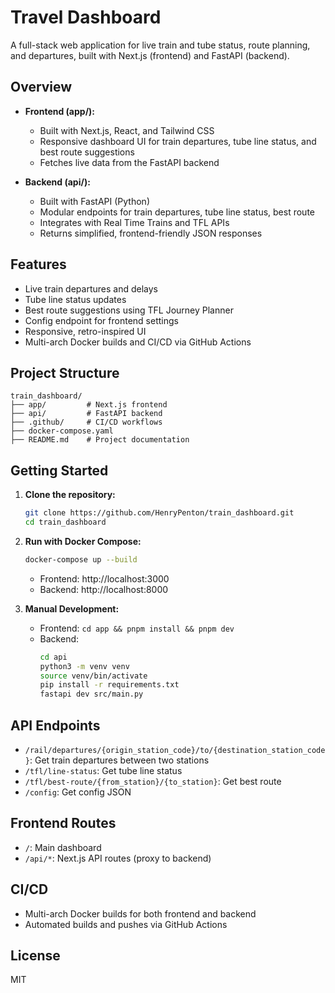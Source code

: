 # Travel Dashboard

A full-stack web application for live train and tube status, route planning, and departures, built with Next.js (frontend) and FastAPI (backend).

## Overview

- **Frontend (app/):**

  - Built with Next.js, React, and Tailwind CSS
  - Responsive dashboard UI for train departures, tube line status, and best route suggestions
  - Fetches live data from the FastAPI backend

- **Backend (api/):**

  - Built with FastAPI (Python)
  - Modular endpoints for train departures, tube line status, best route
  - Integrates with Real Time Trains and TFL APIs
  - Returns simplified, frontend-friendly JSON responses

## Features

- Live train departures and delays
- Tube line status updates
- Best route suggestions using TFL Journey Planner
- Config endpoint for frontend settings
- Responsive, retro-inspired UI
- Multi-arch Docker builds and CI/CD via GitHub Actions

## Project Structure

```
train_dashboard/
├── app/         # Next.js frontend
├── api/         # FastAPI backend
├── .github/     # CI/CD workflows
├── docker-compose.yaml
├── README.md    # Project documentation
```

## Getting Started

1. **Clone the repository:**

   ```sh
   git clone https://github.com/HenryPenton/train_dashboard.git
   cd train_dashboard
   ```

2. **Run with Docker Compose:**

   ```sh
   docker-compose up --build
   ```

   - Frontend: http://localhost:3000
   - Backend: http://localhost:8000

3. **Manual Development:**
   - Frontend: `cd app && pnpm install && pnpm dev`
   - Backend:
     ```sh
     cd api
     python3 -m venv venv
     source venv/bin/activate
     pip install -r requirements.txt
     fastapi dev src/main.py
     ```

## API Endpoints

- `/rail/departures/{origin_station_code}/to/{destination_station_code}`: Get train departures between two stations
- `/tfl/line-status`: Get tube line status
- `/tfl/best-route/{from_station}/{to_station}`: Get best route
- `/config`: Get config JSON

## Frontend Routes

- `/`: Main dashboard
- `/api/*`: Next.js API routes (proxy to backend)

## CI/CD

- Multi-arch Docker builds for both frontend and backend
- Automated builds and pushes via GitHub Actions

## License

MIT
